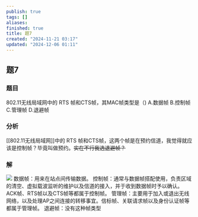 ```yaml
---
publish: true
tags: []
aliases: 
finished: true
title: 题7
created: "2024-11-21 03:17"
updated: "2024-12-06 01:11"
---
```

## 题7
### 题目
802.11无线局域网中的 RTS 帧和CTS帧，其MAC帧类型是（)
A.数据帧
B.控制帧
C.管理帧
D.退避帧
### 分析
[[802.11无线局域网]]中的 RTS 帧和CTS帧，这两个帧是在预约信道，我觉得就应该是控制帧？毕竟叫做预约。~~实在不行我选退避帧？~~
### 解
![](https://img.hwenyi.live/202411241212867.webp)
数据帧：用来在站点间传输数据。
控制帧：通常与数据帧搭配使用，负责区域的清空、虚拟载波监听的维护以及信道的接入，并于收到数据帧时予以确认。ACK帧、RTS帧以及CTS帧等都属于控制帧。
管理帧：主要用于加入或退出无线网络，以及处理AP之间连接的转移事宜。信标帧、关联请求帧以及身份认证帧等都属于管理帧。
退避帧：没有这种帧类型
